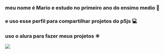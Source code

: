 ### meu nome é Mario e estudo no primeiro ano do ensimo medio 📘

### e uso esse perfil para compartilhar projetos do p5js 💻

### uso o alura para fazer meus projetos ⚛️

![](https://tenor.com/pt-BR/view/goku-gif-22344735)
